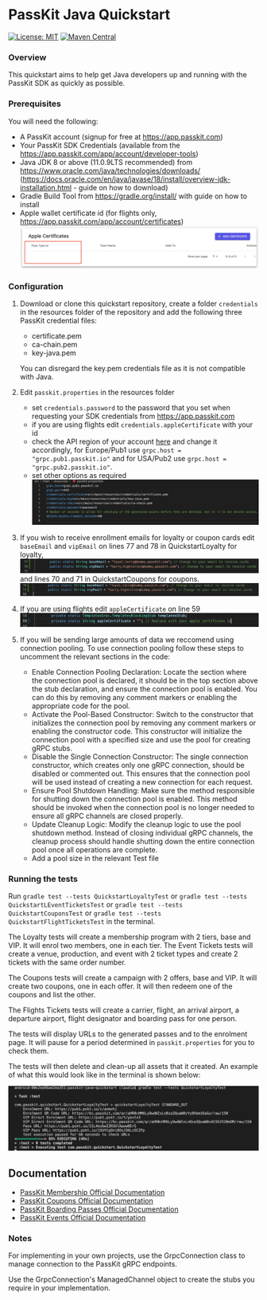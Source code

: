 PassKit Java Quickstart
=======================

[![License: MIT](https://img.shields.io/badge/License-MIT-yellow.svg)](https://opensource.org/licenses/MIT)
[![Maven Central](https://img.shields.io/maven-central/v/com.passkit.grpc/sdk.svg?label=Maven%20Central)](https://search.maven.org/artifact/com.passkit.grpc/sdk)

### Overview

This quickstart aims to help  get Java developers up and running with the PassKit SDK as quickly as possible.

### Prerequisites

You will need the following:

- A PassKit account (signup for free at https://app.passkit.com)
- Your PassKit SDK Credentials (available from the https://app.passkit.com/app/account/developer-tools)
- Java JDK 8 or above (11.0.9LTS recommended) from https://www.oracle.com/java/technologies/downloads/ (https://docs.oracle.com/en/java/javase/18/install/overview-jdk-installation.html - guide on how to download)
- Gradle Build Tool from https://gradle.org/install/ with guide on how to install
- Apple wallet certificate id (for flights only, https://app.passkit.com/app/account/certificates)
 ![ScreenShot](src/main/resources/images/readme/certificate.png)

### Configuration

1. Download or clone this quickstart repository, create a folder `credentials` in the resources folder of the repository and add the following three PassKit credential files:
    - certificate.pem
    - ca-chain.pem
    - key-java.pem
    
    You can disregard the key.pem credentials file as it is not compatible with Java.

2. Edit `passkit.properties` in the resources folder 
    - set `credentials.password` to the password that you set when requesting your SDK credentials from https://app.passkit.com
    - if you are using flights edit `credentials.appleCertificate` with your id
    - check the API region of your account [here](https://app.passkit.com/app/account/developer-tools) and change it accordingly, for Europe/Pub1 use `grpc.host = "grpc.pub1.passkit.io"` and for USA/Pub2 use `grpc.host = "grpc.pub2.passkit.io"`.
    - set other options as required
    ![ScreenShot](src/main/resources/images/readme/properties.png)

3. If you wish to receive enrollment emails for loyalty or coupon cards edit `baseEmail` and `vipEmail` on lines 77 and 78 in QuickstartLoyalty for loyalty,
    ![ScreenShot](src/main/resources/images/readme/loyalty-email.png)
    and lines 70 and 71 in QuickstartCoupons for coupons.
    ![ScreenShot](src/main/resources/images/readme/coupons-email.png)

4. If you are using flights edit `appleCertificate` on line 59 
    ![ScreenShot](src/main/resources/images/readme/apple-certificate.png)

5. If you will be sending large amounts of data we reccomend using connection pooling. To use connection pooling follow these steps to uncomment the relevant sections in the code:
    - Enable Connection Pooling Declaration: Locate the section where the connection pool is declared, it should be in the top section above the stub declaration, and ensure the connection pool is enabled. You can do this by removing any comment markers or enabling the appropriate code for the pool.
    - Activate the Pool-Based Constructor: Switch to the constructor that initializes the connection pool by removing any comment markers or enabling the constructor code. This constructor will initialize the connection pool with a specified size and use the pool for creating gRPC stubs.
    - Disable the Single Connection Constructor: The single connection constructor, which creates only one gRPC connection, should be disabled or commented out. This ensures that the connection pool will be used instead of creating a new connection for each request.
    - Ensure Pool Shutdown Handling: Make sure the method responsible for shutting down the connection pool is enabled. This method should be invoked when the connection pool is no longer needed to ensure all gRPC channels are closed properly.
    - Update Cleanup Logic: Modify the cleanup logic to use the pool shutdown method. Instead of closing individual gRPC channels, the cleanup process should handle shutting down the entire connection pool once all operations are complete.
    - Add a pool size in the relevant Test file
    

    
### Running the tests

Run `gradle test --tests QuickstartLoyaltyTest` or `gradle test --tests QuickstartLEventTicketsTest` or `gradle test --tests QuickstartCouponsTest` or `gradle test --tests QuickstartFlightTicketsTest` in the terminal.

The Loyalty tests will create a membership program with 2 tiers, base and VIP.  It will enrol two members, one in each tier.
The Event Tickets tests will create a venue, production, and event with 2 ticket types and create 2 tickets with the same order number.

The Coupons tests will create a campaign with 2 offers, base and VIP. It will create two coupons, one in each offer. It will then redeem one of the coupons and list the other.

The Flights Tickets tests will create a carrier, flight, an arrival airport, a departure airport, flight designator and boarding pass for one person. 

The tests will display URLs to the generated passes and to the enrolment page.  It will pause for a period determined in `passkit.properties` for you to check them.

The tests will then delete and clean-up all assets that it created.
An example of what this would look like in the terminal is shown below:

 ![ScreenShot](src/main/resources/images/readme/loyalty-test.png)

## Documentation
* [PassKit Membership Official Documentation](https://docs.passkit.io/protocols/member)
* [PassKit Coupons Official Documentation](https://docs.passkit.io/protocols/coupon)
* [PassKit Boarding Passes Official Documentation](https://docs.passkit.io/protocols/boarding)
* [PassKit Events Official Documentation](https://docs.passkit.io/protocols/event-tickets/)

### Notes

For implementing in your own projects, use the GrpcConnection class to manage connection to the PassKit gRPC endpoints.

Use the GrpcConnection's ManagedChannel object to create the stubs you require in your implementation. 



